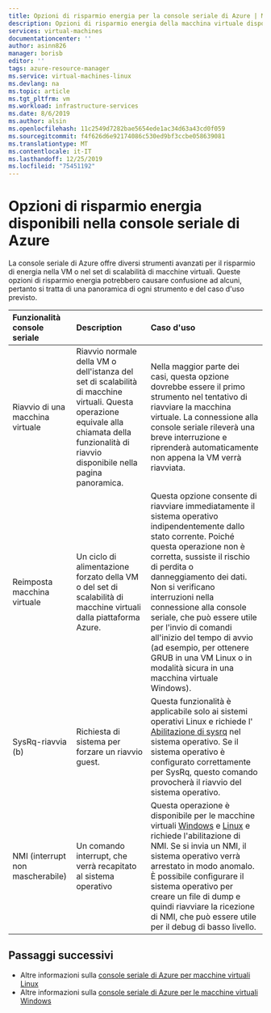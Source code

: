 ```yaml
---
title: Opzioni di risparmio energia per la console seriale di Azure | Microsoft Docs
description: Opzioni di risparmio energia della macchina virtuale disponibili nella console seriale di Azure
services: virtual-machines
documentationcenter: ''
author: asinn826
manager: borisb
editor: ''
tags: azure-resource-manager
ms.service: virtual-machines-linux
ms.devlang: na
ms.topic: article
ms.tgt_pltfrm: vm
ms.workload: infrastructure-services
ms.date: 8/6/2019
ms.author: alsin
ms.openlocfilehash: 11c2549d7282bae5654ede1ac34d63a43cd0f059
ms.sourcegitcommit: f4f626d6e92174086c530ed9bf3ccbe058639081
ms.translationtype: MT
ms.contentlocale: it-IT
ms.lasthandoff: 12/25/2019
ms.locfileid: "75451192"
---
```

# <a name="power-options-available-from-the-azure-serial-console"></a>Opzioni di risparmio energia disponibili nella console seriale di Azure

La console seriale di Azure offre diversi strumenti avanzati per il risparmio di energia nella VM o nel set di scalabilità di macchine virtuali. Queste opzioni di risparmio energia potrebbero causare confusione ad alcuni, pertanto si tratta di una panoramica di ogni strumento e del caso d'uso previsto.

Funzionalità console seriale | Description | Caso d'uso
:----------------------|:------------|:---------
Riavvio di una macchina virtuale | Riavvio normale della VM o dell'istanza del set di scalabilità di macchine virtuali. Questa operazione equivale alla chiamata della funzionalità di riavvio disponibile nella pagina panoramica. | Nella maggior parte dei casi, questa opzione dovrebbe essere il primo strumento nel tentativo di riavviare la macchina virtuale. La connessione alla console seriale rileverà una breve interruzione e riprenderà automaticamente non appena la VM verrà riavviata.
Reimposta macchina virtuale | Un ciclo di alimentazione forzato della VM o del set di scalabilità di macchine virtuali dalla piattaforma Azure. | Questa opzione consente di riavviare immediatamente il sistema operativo indipendentemente dallo stato corrente. Poiché questa operazione non è corretta, sussiste il rischio di perdita o danneggiamento dei dati. Non si verificano interruzioni nella connessione alla console seriale, che può essere utile per l'invio di comandi all'inizio del tempo di avvio (ad esempio, per ottenere GRUB in una VM Linux o in modalità sicura in una macchina virtuale Windows).
SysRq-riavvia (b) | Richiesta di sistema per forzare un riavvio guest. | Questa funzionalità è applicabile solo ai sistemi operativi Linux e richiede l' [Abilitazione di sysrq](./serial-console-nmi-sysrq.md#system-request-sysrq) nel sistema operativo. Se il sistema operativo è configurato correttamente per SysRq, questo comando provocherà il riavvio del sistema operativo.
NMI (interrupt non mascherabile) | Un comando interrupt, che verrà recapitato al sistema operativo | Questa operazione è disponibile per le macchine virtuali [Windows](./serial-console-windows.md#use-the-serial-console-for-nmi-calls) e [Linux](./serial-console-nmi-sysrq.md#non-maskable-interrupt-nmi) e richiede l'abilitazione di NMI. Se si invia un NMI, il sistema operativo verrà arrestato in modo anomalo. È possibile configurare il sistema operativo per creare un file di dump e quindi riavviare la ricezione di NMI, che può essere utile per il debug di basso livello.

## <a name="next-steps"></a>Passaggi successivi
* Altre informazioni sulla [console seriale di Azure per macchine virtuali Linux](./serial-console-linux.md)
* Altre informazioni sulla [console seriale di Azure per le macchine virtuali Windows](./serial-console-windows.md)